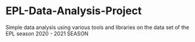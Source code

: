 # EPL-Data-Analysis-Project
Simple data analysis using various tools and libraries on the data set of the EPL season 2020 - 2021 SEASON
